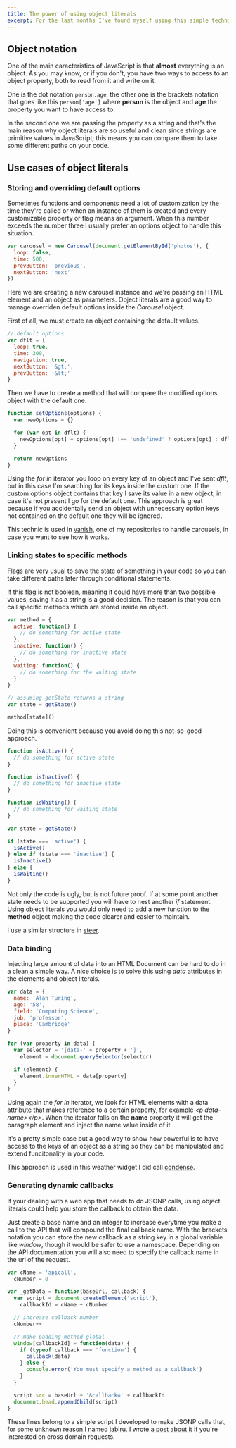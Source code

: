 ```yaml
---
title: The power of using object literals
excerpt: For the last months I've found myself using this simple technic quite a lot. Here are some examples of what you can do with it and how I took advantage of its versatility.
---
```


## Object notation

One of the main caracteristics of JavaScript is that **almost** everything is an object. As you may know, or if you don't, you have two ways to access to an object property, both to read from it and write on it.

One is the dot notation `person.age`, the other one is the brackets notation that goes like this `person['age']` where **person** is the object and **age** the property you want to have access to.

In the second one we are passing the property as a string and that's the main reason why object literals are so useful and clean since strings are primitive values in JavaScript; this means you can compare them to take some different paths on your code.

## Use cases of object literals

### Storing and overriding default options

Sometimes functions and components need a lot of customization by the time they're called or when an instance of them is created and every customizable property or flag means an argument. When this number exceeds the number three I usually prefer an options object to handle this situation.

```js
var carousel = new Carousel(document.getElementById('photos'), {
  loop: false,
  time: 500,
  prevButton: 'previous',
  nextButton: 'next'
})
```

Here we are creating a new carousel instance and we're passing an HTML element and an object as parameters. Object literals are a good way to manage overriden default options inside the _Carousel_ object.

First of all, we must create an object containing the default values.

```js
// default options
var dflt = {
  loop: true,
  time: 300,
  navigation: true,
  nextButton: '&gt;',
  prevButton: '&lt;'
}
```

Then we have to create a method that will compare the modified options object with the default one.

```js
function setOptions(options) {
  var newOptions = {}

  for (var opt in dflt) {
    newOptions[opt] = options[opt] !== 'undefined' ? options[opt] : dflt[opt]
  }

  return newOptions
}
```

Using the _for in_ iterator you loop on every key of an object and I've sent _dflt_, but in this case I'm searching for its keys inside the custom one. If the custom options object contains that key I save its value in a new object, in case it's not present I go for the default one. This approach is great because if you accidentally send an object with unnecessary option keys not contained on the default one they will be ignored.

This technic is used in <a href="https://github.com/jeremenichelli/vanish" target="_blank">vanish</a>, one of my repositories to handle carousels, in case you want to see how it works.

### Linking states to specific methods

Flags are very usual to save the state of something in your code so you can take different paths later through conditional statements.

If this flag is not boolean, meaning it could have more than two possible values, saving it as a string is a good decision. The reason is that you can call specific methods which are stored inside an object.

```js
var method = {
  active: function() {
    // do something for active state
  },
  inactive: function() {
    // do something for inactive state
  },
  waiting: function() {
    // do something for the waiting state
  }
}

// assuming getState returns a string
var state = getState()

method[state]()
```

Doing this is convenient because you avoid doing this not-so-good approach.

```js
function isActive() {
  // do something for active state
}

function isInactive() {
  // do something for inactive state
}

function isWaiting() {
  // do something for waiting state
}

var state = getState()

if (state === 'active') {
  isActive()
} else if (state === 'inactive') {
  isInactive()
} else {
  isWaiting()
}
```

Not only the code is ugly, but is not future proof. If at some point another state needs to be supported you will have to nest another _if_ statement. Using object literals you would only need to add a new function to the **method** object making the code clearer and easier to maintain.

I use a similar structure in <a href="https://www.github.com/jeremenichelli/steer" target="_blank">steer</a>.

### Data binding

Injecting large amount of data into an HTML Document can be hard to do in a clean a simple way. A nice choice is to solve this using _data_ attributes in the elements and object literals.

```js
var data = {
  name: 'Alan Turing',
  age: '58',
  field: 'Computing Science',
  job: 'professor',
  place: 'Cambridge'
}

for (var property in data) {
  var selector = '[data-' + property + ']',
    element = document.querySelector(selector)

  if (element) {
    element.innerHTML = data[property]
  }
}
```

Using again the _for in_ iterator, we look for HTML elements with a data attribute that makes reference to a certain property, for example _&lt;p data-name&gt;&lt;/p&gt;_. When the iterator falls on the **name** property it will get the paragraph element and inject the name value inside of it.

It's a pretty simple case but a good way to show how powerful is to have access to the keys of an object as a string so they can be manipulated and extend funcitonality in your code.

This approach is used in this weather widget I did call <a href="https://github.com/jeremenichelli/condense" target="_blank">condense</a>.

### Generating dynamic callbacks

If your dealing with a web app that needs to do JSONP calls, using object literals could help you store the callback to obtain the data.

Just create a base name and an integer to increase everytime you make a call to the API that will compound the final callback name. With the brackets notation you can store the new callback as a string key in a global variable like _window_, though it would be safer to use a namespace. Depending on the API documentation you will also need to specify the callback name in the url of the request.

```js
var cName = 'apicall',
  cNumber = 0

var _getData = function(baseUrl, callback) {
  var script = document.createElement('script'),
    callbackId = cName + cNumber

  // increase callback number
  cNumber++

  // make padding method global
  window[callbackId] = function(data) {
    if (typeof callback === 'function') {
      callback(data)
    } else {
      console.error('You must specify a method as a callback')
    }
  }

  script.src = baseUrl + '&callback=' + callbackId
  document.head.appendChild(script)
}
```

These lines belong to a simple script I developed to make JSONP calls that, for some unknown reason I named <a href="https://www.github.com/jeremenichelli/jabiru" target="_blank">jabiru</a>. I wrote <a href="/2014/09/south-american-bird-cross-domain-calls/" target="_blank">a post about it</a> if you're interested on cross domain requests.
